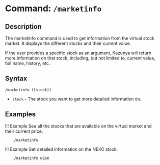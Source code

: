 # **Command:** `/marketinfo`

## **Description**

The marketinfo command is used to get information from the virtual stock market. It displays the different stocks and their current value.

If the user provides a specific stock as an argument, Kazunya will return more information on that stock, including, but not limited to, current value, full name, history, etc.

## **Syntax**

    /marketinfo ([stock])

- `stock` - The stock you want to get more detailed information on.

## **Examples**

!!! Example
    See all the stocks that are available on the virtual market and their current price.

        /marketinfo
        
!!! Example
    Get detailed information on the NEKO stock.

        /marketinfo NEKO